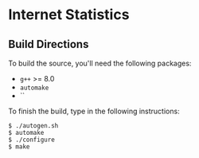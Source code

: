 # Internet Statistics

## Build Directions

To build the source, you'll need the following packages:

* `g++` >= 8.0
* `automake`
* ``

To finish the build, type in the following instructions:

```
$ ./autogen.sh
$ automake
$ ./configure
$ make
```
